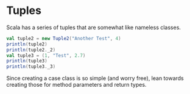 Tuples
======

Scala has a series of tuples that are somewhat like nameless classes.

```scala
val tuple2 = new Tuple2("Another Test", 4)
println(tuple2)
println(tuple2._2)
val tuple3 = (1, "Test", 2.7)
println(tuple3)
println(tuple3._3)
```

Since creating a case class is so simple (and worry free), lean towards creating those for method parameters and return types.